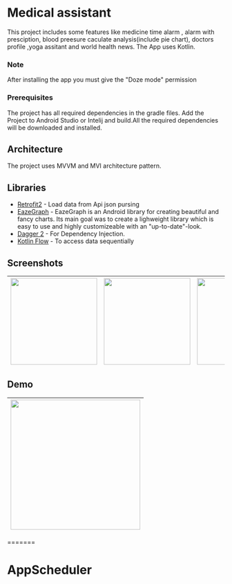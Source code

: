 # Medical assistant

This project includes some features like medicine time alarm , alarm with presciption, blood preesure caculate analysis(include pie chart), doctors profile ,yoga assitant and world health news. The App uses Kotlin.

### Note
After installing the app you must give the "Doze mode" permission

### Prerequisites

The project has all required dependencies in the gradle files. 
Add the Project to Android Studio or Intelij and build.All the required dependencies will be downloaded and installed.

## Architecture

The project uses MVVM and MVI architecture pattern.

## Libraries 

* [Retrofit2](https://riptutorial.com/retrofit2) - Load data from Api json pursing
* [EazeGraph](https://github.com/blackfizz/EazeGraph) - EazeGraph is an Android library for creating beautiful and fancy charts. Its main goal was to create a lighweight library which is easy to use and highly customizeable with an "up-to-date"-look.
* [Dagger 2](https://dagger.dev/dev-guide/) - For Dependency Injection.
* [Kotlin Flow](https://developer.android.com/kotlin/flow) - To access data sequentially


## Screenshots
|<img src="https://i.imgur.com/dPmkHwy.jpg" width=200/>|<img src="https://i.imgur.com/49wY2yt.jpg" width=200/>|<img src="https://imgur.com/Iv4L50R.jpg" width=200/>|
|:----:|:----:|:----:|

## Demo
|<img src="demo/demo.gif" width=300/>|
|:----:|
=======
# AppScheduler
